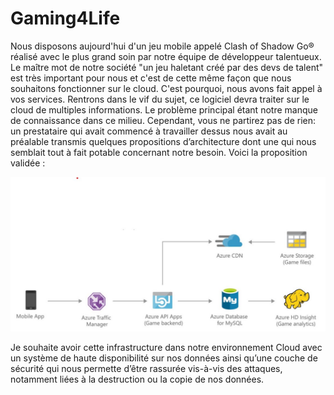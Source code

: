 # Gaming4Life

Nous disposons aujourd'hui d'un jeu mobile appelé Clash of Shadow Go® réalisé avec le plus grand soin par notre équipe de
développeur talentueux. Le maître mot de notre société "un jeu haletant créé par des devs
de talent" est très important pour nous et c'est de cette même façon que nous souhaitons
fonctionner sur le cloud. C'est pourquoi, nous avons fait appel à vos services. Rentrons dans
le vif du sujet, ce logiciel devra traiter sur le cloud de multiples informations. Le problème
principal étant notre manque de connaissance dans ce milieu. Cependant, vous ne partirez
pas de rien: un prestataire qui avait commencé à travailler dessus nous avait au préalable
transmis quelques propositions d’architecture dont une qui nous semblait tout à fait potable
concernant notre besoin. Voici la proposition validée :

![alt text](https://github.com/mohammadbnei/terraform-esgi/blob/master/terraform-archi.jpg?raw=true)

Je souhaite avoir cette infrastructure dans notre environnement Cloud avec un système de
haute disponibilité sur nos données ainsi qu’une couche de sécurité qui nous permette d’être
rassurée vis-à-vis des attaques, notamment liées à la destruction ou la copie de nos
données.
